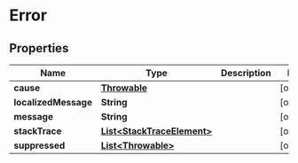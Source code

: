 
# Error

## Properties
Name | Type | Description | Notes
------------ | ------------- | ------------- | -------------
**cause** | [**Throwable**](Throwable.md) |  |  [optional]
**localizedMessage** | **String** |  |  [optional]
**message** | **String** |  |  [optional]
**stackTrace** | [**List&lt;StackTraceElement&gt;**](StackTraceElement.md) |  |  [optional]
**suppressed** | [**List&lt;Throwable&gt;**](Throwable.md) |  |  [optional]



